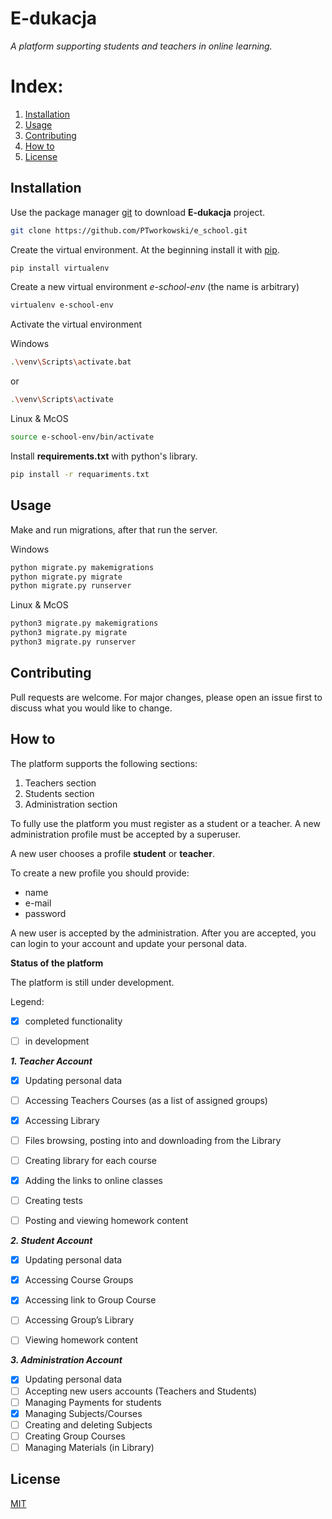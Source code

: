 <h1>E-dukacja</h1>

*A platform supporting students and teachers in online learning.*

# Index:
1. [Installation](#installation)
2. [Usage](#usage)
3. [Contributing](#contributing)
4. [How to](#how-to)
5. [License](#license)




## Installation <a name="installation"></a> 
Use the package manager [git](https://git-scm.com/downloads) to download __E-dukacja__ project.
```sh
git clone https://github.com/PTworkowski/e_school.git
```
Create the virtual environment. At the beginning install it with [pip](https://pip.pypa.io/en/stable/).
```sh
pip install virtualenv
```
Create a new virtual environment _e-school-env_ (the name is arbitrary)
```sh
virtualenv e-school-env
```
Activate the virtual environment

Windows
```sh
.\venv\Scripts\activate.bat
```
or
```sh
.\venv\Scripts\activate
```
Linux & McOS
```sh
source e-school-env/bin/activate
```


Install __requirements.txt__ with python's library.
```sh
pip install -r requariments.txt
```

## Usage <a name="usage"></a> 

Make and run migrations, after that run the server.

Windows
```sh
python migrate.py makemigrations
python migrate.py migrate
python migrate.py runserver
```
Linux & McOS
```sh
python3 migrate.py makemigrations
python3 migrate.py migrate
python3 migrate.py runserver
```

## Contributing <a name="contributing"></a> 

Pull requests are welcome. For major changes, please open an issue first to discuss what you would like to change.


## How to <a name="how-to"></a> 

The platform supports the following sections:
1. Teachers section
2. Students section
3. Administration section



To fully use the platform you must register as a student or a teacher. 
A new administration profile must be accepted by a superuser.

A new user chooses a profile __student__ or __teacher__.


To create a new profile you should provide:
- name
- e-mail
- password

A new user is accepted by the administration. After you are accepted, you can login to your account and update your personal data.

**Status of the platform**

The platform is still under development.

Legend:
- [x] completed functionality
- [ ] in development


***1. Teacher Account***
 - [x] Updating personal data
 - [ ] Accessing Teachers Courses (as a list of assigned groups)
 - [x] Accessing Library
 - [ ] Files browsing, posting into and downloading from the Library
 - [ ] Creating library for each course
 - [x] Adding the links to online classes
 - [ ] Creating tests
 - [ ] Posting and viewing homework content


***2. Student Account***
 - [x] Updating personal data
 - [x] Accessing Course Groups
 - [x] Accessing link to Group Course
 - [ ] Accessing Group’s Library
 - [ ] Viewing homework content
 
 
 ***3. Administration Account*** 
 - [x] Updating personal data
 - [ ] Accepting new users accounts (Teachers and Students)
 - [ ] Managing Payments for students
 - [x] Managing Subjects/Courses
 - [ ] Creating and deleting Subjects
 - [ ] Creating Group Courses
 - [ ] Managing Materials (in Library)
 
 ## License <a name="license"></a>
 [MIT](./LICENSE.rm)